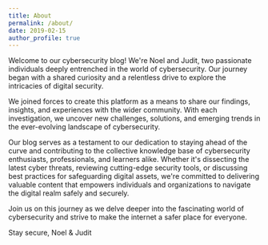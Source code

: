 ```yaml
---
title: About
permalink: /about/
date: 2019-02-15
author_profile: true
---
```

Welcome to our cybersecurity blog! We're Noel and Judit, two passionate individuals deeply entrenched in the world of cybersecurity. Our journey began with a shared curiosity and a relentless drive to explore the intricacies of digital security.

We joined forces to create this platform as a means to share our findings, insights, and experiences with the wider community. With each investigation, we uncover new challenges, solutions, and emerging trends in the ever-evolving landscape of cybersecurity.

Our blog serves as a testament to our dedication to staying ahead of the curve and contributing to the collective knowledge base of cybersecurity enthusiasts, professionals, and learners alike. Whether it's dissecting the latest cyber threats, reviewing cutting-edge security tools, or discussing best practices for safeguarding digital assets, we're committed to delivering valuable content that empowers individuals and organizations to navigate the digital realm safely and securely.

Join us on this journey as we delve deeper into the fascinating world of cybersecurity and strive to make the internet a safer place for everyone.

Stay secure, 
Noel & Judit